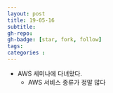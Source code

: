 ```yaml
---
layout: post
title: 19-05-16
subtitle: 
gh-repo: 
gh-badge: [star, fork, follow]
tags:  
categories :  
---
```



- AWS 세미나에 다녀왔다.
    - AWS 서비스 종류가 정말 많다